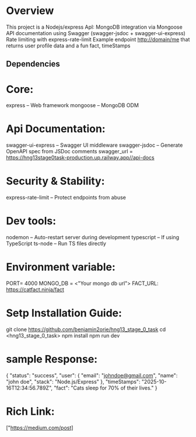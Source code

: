 
# Overview
This project is a Nodejs/express ApI:
 MongoDB integration via Mongoose
 API documentation using Swagger (swagger-jsdoc + swagger-ui-express)
 Rate limiting with express-rate-limit
 Example endpoint <http://domain/me> that returns user profile data and a fun fact, timeStamps



## Dependencies
# Core:
 express – Web framework
 mongoose – MongoDB ODM

# Api Documentation:
 swagger-ui-express – Swagger UI middleware
 swagger-jsdoc – Generate OpenAPI spec from JSDoc comments
 swagger_url = <https://hng13stage0task-production.up.railway.app//api-docs>

# Security & Stability:
  express-rate-limit – Protect endpoints from abuse

# Dev tools:
 nodemon – Auto-restart server during development
 typescript – If using TypeScript
 ts-node – Run TS files directly

# Environment variable:
 PORT= 4000
 MONGO_DB = <"Your mongo db url">
 FACT_URL: <https://catfact.ninja/fact>


# Setp Installation Guide:
 git clone <https://github.com/benjamin2orie/hng13_stage_0_task>
 cd <hng13_stage_0_task>
 npm install
 npm run dev


# sample Response:
{
  "status": "success",
  "user": {
    "email": "johndoe@gmail.com",
    "name": "john doe",
    "stack": "Node.js/Express"
  },
  "timeStamps": "2025-10-16T12:34:56.789Z",
  "fact": "Cats sleep for 70% of their lives."
}

# Rich Link:
["https://medium.com/post]


   